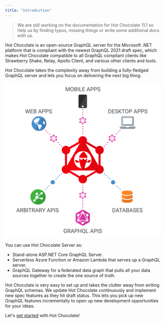 ```yaml
---
title: "Introduction"
---
```


> We are still working on the documentation for Hot Chocolate 11.1 so help us by finding typos, missing things or write some additional docs with us.

Hot Chocolate is an open-source GraphQL server for the Microsoft .NET platform that is compliant with the newest GraphQL 2021 draft spec, which makes Hot Chocolate compatible to all GraphQL compliant clients like Strawberry Shake, Relay, Apollo Client, and various other clients and tools.

Hot Chocolate takes the complexity away from building a fully-fledged GraphQL server and lets you focus on delivering the next big thing.

![Platform](../../images/platform.png)

You can use Hot Chocolate Server as:

- Stand-alone ASP.NET Core GraphQL Server.
- Serverless Azure Function or Amazon Lambda that serves up a GraphQL server.
- GraphQL Gateway for a federated data graph that pulls all your data sources together to create the one source of truth.

Hot Chocolate is very easy to set up and takes the clutter away from writing GraphQL schemas. We update Hot Chocolate continuously and implement new spec features as they hit draft status. This lets you pick up new GraphQL features incrementally to open up new development opportunities for your ideas.

Let's [get started](/docs/hotchocolate/get-started) with Hot Chocolate!
